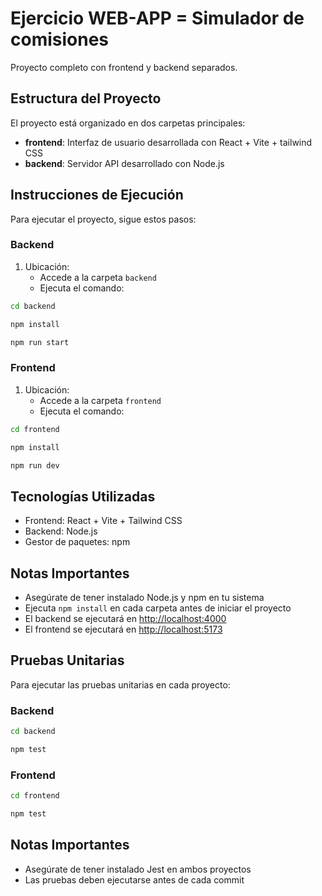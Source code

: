 # Ejercicio WEB-APP = Simulador de comisiones

Proyecto completo con frontend y backend separados.

## Estructura del Proyecto

El proyecto está organizado en dos carpetas principales:

*   **frontend**: Interfaz de usuario desarrollada con React + Vite + tailwind CSS
*   **backend**: Servidor API desarrollado con Node.js

## Instrucciones de Ejecución

Para ejecutar el proyecto, sigue estos pasos:

### Backend

1.  Ubicación:
    *   Accede a la carpeta `backend`
    *   Ejecuta el comando:
        
```bash
cd backend
```

```bash
npm install
```

```bash
npm run start
```

### Frontend

1.  Ubicación:
    *   Accede a la carpeta `frontend`
    *   Ejecuta el comando:
```bash
cd frontend
```

```bash
npm install
```

```bash
npm run dev
```

## Tecnologías Utilizadas

*   Frontend: React + Vite + Tailwind CSS
*   Backend: Node.js
*   Gestor de paquetes: npm

## Notas Importantes

*   Asegúrate de tener instalado Node.js y npm en tu sistema
*   Ejecuta `npm install` en cada carpeta antes de iniciar el proyecto
*   El backend se ejecutará en [http://localhost:4000](http://localhost:4000)
*   El frontend se ejecutará en [http://localhost:5173](http://localhost:5173)

## Pruebas Unitarias

Para ejecutar las pruebas unitarias en cada proyecto:

### Backend

```bash
cd backend
```

```bash
npm test
```

### Frontend

```bash
cd frontend
```

```bash
npm test
```

## Notas Importantes

- Asegúrate de tener instalado Jest en ambos proyectos
- Las pruebas deben ejecutarse antes de cada commit
